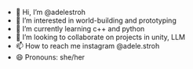 - 👋 Hi, I’m @adelestroh
- 👀 I’m interested in world-building and prototyping
- 🌱 I’m currently learning c++ and python
- 💞️ I’m looking to collaborate on projects in unity, LLM
- 📫 How to reach me instagram @adele.stroh
- 😄 Pronouns: she/her
  

<!---
adelestroh/adelestroh is a ✨ special ✨ repository because its `README.md` (this file) appears on your GitHub profile.
You can click the Preview link to take a look at your changes.
--->
